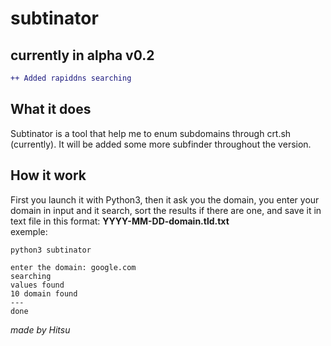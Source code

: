 # subtinator 
## currently in alpha v0.2

```diff
++ Added rapiddns searching
```
## What it does  

Subtinator is a tool that help me to enum subdomains through crt.sh (currently).
It will be added some more subfinder throughout the version.  

## How it work

First you launch it with Python3, then it ask you the domain, you enter your domain in input and it search, sort the results if there are one, and save it in text file in this format: **YYYY-MM-DD-domain.tld.txt**  
exemple:  

```
python3 subtinator

enter the domain: google.com
searching
values found
10 domain found
---
done
```



*made by Hitsu*
